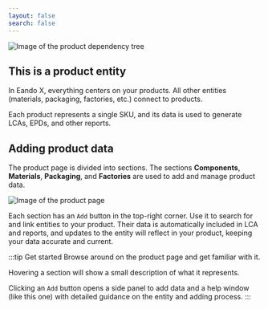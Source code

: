 ```yaml
---
layout: false
search: false
---
```


<script setup>
import { useData } from 'vitepress'
import MinidocStyles from '../MinidocStyles.vue'
const { site, frontmatter } = useData()
</script>

<MinidocStyles />

![Image of the product dependency tree](/images/placeholder.png)

## This is a product entity

In Eando X, everything centers on your products. All other entities (materials, packaging, factories, etc.) connect to products.

Each product represents a single SKU, and its data is used to generate LCAs, EPDs, and other reports.

## Adding product data

The product page is divided into sections. The sections **Components**, **Materials**, **Packaging**, and **Factories** are used to add and manage product data.

![Image of the product page](/images/minidocs/products/sections.jpg)

Each section has an `Add` button in the top-right corner. Use it to search for and link entities to your product. Their data is automatically included in LCA and reports, and updates to the entity will reflect in your product, keeping your data accurate and current.

:::tip Get started
Browse around on the product page and get familiar with it.

Hovering a section will show a small description of what it represents.

Clicking an `Add` button opens a side panel to add data and a help window (like this one) with detailed guidance on the entity and adding process.
:::

<!--
:::tip Learn more
Click the question mark icon next to each sections title to learn more about it.

For a full in-depth explanation of the product page, the different sections, and product creation in general,  click the `Read full docs` button at the top right of this window.
:::
-->






